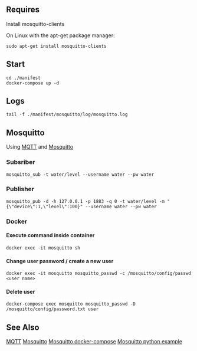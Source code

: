
## Requires

Install mosquitto-clients

On Linux with the apt-get package manager:

    sudo apt-get install mosquitto-clients

## Start

    cd ./manifest
    docker-compose up -d

## Logs

    tail -f ./manifest/mosquitto/log/mosquitto.log


## Mosquitto

Using [MQTT](http://en.wikipedia.org/wiki/Mqtt) and [Mosquitto](http://mosquitto.org/)

### Subsriber

    mosquitto_sub -t water/level --username water --pw water

### Publisher

    mosquitto_pub -d -h 127.0.0.1 -p 1883 -q 0 -t water/level -m "{\"device\":1,\"level\":100}" --username water --pw water

### Docker

#### Execute command inside container

    docker exec -it mosquitto sh

#### Change user password / create a new user

    docker exec -it mosquitto mosquitto_passwd -c /mosquitto/config/passwd <user name>

#### Delete user

    docker-compose exec mosquitto mosquitto_passwd -D /mosquitto/config/password.txt user

## See Also

[MQTT](http://en.wikipedia.org/wiki/Mqtt)
[Mosquitto](http://mosquitto.org/)
[Mosquitto docker-compose](https://github.com/vvatelot/mosquitto-docker-compose)
[Mosquitto python example](https://github.com/roppert/mosquitto-python-example)


